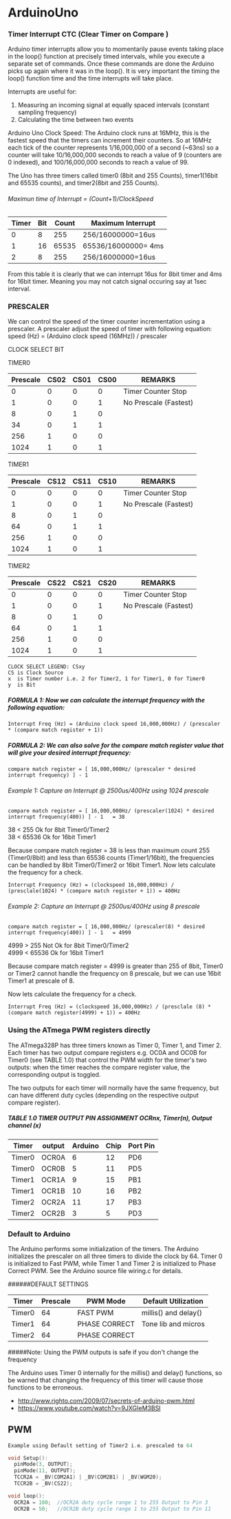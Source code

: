 # ArduinoUno

### Timer Interrupt CTC (Clear Timer on Compare )

Arduino timer interrupts allow you to momentarily pause events taking place in the loop() function at precisely timed intervals, while you execute a separate set of commands.  Once these commands are done the Arduino picks up again where it was in the loop(). It is very important the timing the loop() function time and the time interrupts will take place.

 Interrupts are useful for:
 1. Measuring an incoming signal at equally spaced intervals (constant sampling frequency)
 2. Calculating the time between two events
 
Arduino Uno Clock Speed:
The Arduino clock runs at 16MHz, this is the fastest speed that the timers can increment their counters.
So at  16MHz each tick of the counter represents 1/16,000,000 of a second (~63ns) so a counter will take 10/16,000,000 seconds to reach a value of 9 (counters are 0 indexed), and 100/16,000,000 seconds to reach a value of 99.

The Uno has three timers called timer0 (8bit and 255 Counts), timer1(16bit and 65535 counts), and timer2(8bit and 255 Counts). 

###### Maximun time of Interrupt  = (Count+1)/ClockSpeed

Timer  | Bit |  Count |  Maximum Interrupt |    
-------|-----|--------|--------------------|    
 0     |  8  |  255   |   256/16000000=16us|    
 1     | 16  | 65535  | 65536/16000000= 4ms|
 2     |  8  |  255   |   256/16000000=16us| 
 
From this table it is clearly that we can interrupt 16us for 8bit timer and 4ms for 16bit timer. Meaning you may not catch signal occuring say at 1sec interval.


### PRESCALER
We can control the speed of the timer counter incrementation using a prescaler.  A prescaler adjust the speed of timer with following equation: speed (Hz) = (Arduino clock speed (16MHz)) / prescaler

CLOCK SELECT BIT

TIMER0    

Prescale  | CS02 |CS01 |CS00 |REMARKS                  |         
----------|------|-----|-----|-------------------------|
 0        |   0  |  0  |  0  |  Timer Counter Stop     |     
 1        |   0  |  0  |  1  |  No Prescale (Fastest)  | 
 8        |   0  |  1  |  0  |                         |
 34       |   0  |  1  |  1  |                         | 
 256      |   1  |  0  |  0  |                         |  
 1024     |   1  |  0  |  1  |                         | 
 
 TIMER1    

Prescale  | CS12 |CS11 |CS10 |REMARKS                  |         
----------|------|-----|-----|-------------------------|
 0        |   0  |  0  |  0  |  Timer Counter Stop     |     
 1        |   0  |  0  |  1  |  No Prescale (Fastest)  | 
 8        |   0  |  1  |  0  |                         |
 64       |   0  |  1  |  1  |                         | 
 256      |   1  |  0  |  0  |                         |  
 1024     |   1  |  0  |  1  |                         | 

 TIMER2    

Prescale  | CS22 |CS21 |CS20 |REMARKS                  |         
----------|------|-----|-----|-------------------------|
 0        |   0  |  0  |  0  |  Timer Counter Stop     |     
 1        |   0  |  0  |  1  |  No Prescale (Fastest)  | 
 8        |   0  |  1  |  0  |                         |
 64       |   0  |  1  |  1  |                         | 
 256      |   1  |  0  |  0  |                         |  
 1024     |   1  |  0  |  1  |                         |
 

```
CLOCK SELECT LEGEND: CSxy
CS is Clock Source
x  is Timer number i.e. 2 for Timer2, 1 for Timer1, 0 for Timer0 
y  is Bit
```


##### FORMULA 1: Now we can calculate the interrupt frequency with the following equation:
`Interrupt Freq (Hz) = (Arduino clock speed 16,000,000Hz) / (prescaler * (compare match register + 1))`

##### FORMULA 2: We can also solve for the compare match register value that will give your desired interrupt frequency:
`compare match register = [ 16,000,000Hz/ (prescaler * desired interrupt frequency) ] - 1`


###### Example 1: Capture an Interrupt @ 2500us/400Hz using 1024 prescale

`compare match register = [ 16,000,000Hz/ (prescaler(1024) * desired interrupt frequency(400)) ] - 1   = 38`

38 < 255   Ok for 8bit Timer0/Timer2  
38 < 65536 Ok for 16bit Timer1

Because compare match register = 38 is less than maximum count 255 (Timer0/8bit) and less than 65536 counts (Timer1/16bit),
the frequencies can be handled by 8bit Timer0/Timer2 or 16bit Timer1. Now lets calculate the frequency for a check.

`Interrupt Frequency (Hz) = (clockspeed 16,000,000Hz) / (presclale(1024) * (compare match register + 1)) = 400Hz`

###### Example 2: Capture an Interrupt @ 2500us/400Hz using 8 prescale

`compare match register = [ 16,000,000Hz/ (prescaler(8) * desired interrupt frequency(400)) ] - 1   = 4999`

4999 > 255   Not Ok for 8bit Timer0/Timer2  
4999 < 65536 Ok for 16bit Timer1

Because compare match register = 4999 is greater than 255 of 8bit, Timer0 or Timer2 cannot handle the frequency on 8 prescale, but we can use 16bit Timer1 at prescale of 8.

Now lets calculate the frequency for a check.

`Interrupt Freq (Hz) = (clockspeed 16,000,000Hz) / (presclale (8) * (compare match register(4999) + 1)) = 400Hz`
 
### Using the ATmega PWM registers directly 
The ATmega328P has three timers known as Timer 0, Timer 1, and Timer 2. Each timer has two output compare registers e.g. OC0A and OC0B for Timer0 (see TABLE 1.0) that control the PWM width for the timer's two outputs: when the timer reaches the compare register value, the corresponding output is toggled. 

The two outputs for each timer will normally have the same frequency, but can have different duty cycles (depending on the respective output compare register). 

##### TABLE 1.0 TIMER OUTPUT PIN ASSIGNMENT OCRnx, Timer(n), Output channel (x)

Timer  | output	|Arduino| Chip | Port Pin 
-------|--------|-------|------|---------
Timer0 |  OCR0A	 |  6	   | 12	  |  PD6
Timer0 |  OCR0B	 |  5	   | 11	  |  PD5
Timer1 |  OCR1A	 |  9	   | 15	  |  PB1
Timer1 |  OCR1B	 |  10	  | 16	  |  PB2
Timer2 |  OCR2A	 |  11	  | 17	  |  PB3
Timer2 |  OCR2B	 |  3	   |  5  	|  PD3

### Default to Arduino
The Arduino performs some initialization of the timers. 
The Arduino initializes the prescaler on all three timers to divide the clock by 64. 
Timer 0 is initialized to Fast PWM, while Timer 1 and Timer 2 is initialized to Phase Correct PWM. 
See the Arduino source file wiring.c for details. 

######DEFAULT SETTINGS

Timer  | Prescale	|     PWM Mode   |  Default Utilization |
-------|--------  |----------------|----------------------|
Timer0 |    64  	 |  FAST	PWM      | millis() and delay()	|
Timer1 |    64  	 |  PHASE CORRECT | Tone lib and  micros |  
Timer2 |    64  	 |  PHASE CORRECT |                   	  |

#####Note: Using the PWM outputs is safe if you don't change the frequency

The Arduino uses Timer 0 internally for the millis() and delay() functions, so be warned that changing the frequency of this timer will cause those functions to be erroneous. 


* http://www.righto.com/2009/07/secrets-of-arduino-pwm.html
* https://www.youtube.com/watch?v=9JXGIeM3BSI


## PWM

```c
Example using Default setting of Timer2 i.e. prescaled to 64

void Setup():
  pinMode(3, OUTPUT);
  pinMode(11, OUTPUT);
  TCCR2A = _BV(COM2A1) | _BV(COM2B1) | _BV(WGM20);
  TCCR2B = _BV(CS22);

void loop():
  OCR2A = 180;  //OCR2A duty cycle range 1 to 255 Output to Pin 3
  OCR2B = 50;   //OCR2B duty cycle range 1 to 255 Output to Pin 11 
```


